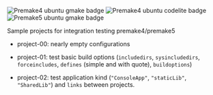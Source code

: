 ![Premake4 ubuntu gmake badge](https://github.com/Jarod42/premake-sample-projects/workflows/premake4-ubuntu-gmake/badge.svg)
![Premake4 ubuntu codelite badge](https://github.com/Jarod42/premake-sample-projects/workflows/premake4-ubuntu-codelite/badge.svg)
![Premake5 ubuntu gmake badge](https://github.com/Jarod42/premake-sample-projects/workflows/premake5-ubuntu-gmake/badge.svg)

Sample projects for integration testing premake4/premake5

- project-00:
nearly empty configurations

- project-01:
test basic build options (`includedirs`, `sysincludedirs`, `forceincludes`, `defines` (simple and with quote), `buildoptions`)

- project-02:
test application kind (`"ConsoleApp"`, `"staticLib"`, `"SharedLib"`) and `links` between projects.
